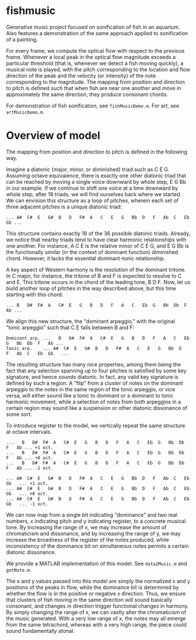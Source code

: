 fishmusic
=========

Generative music project focused on sonification of fish in an aquarium. Also features a demonstration of the same approach applied to sonification of a painting.

For every frame, we compute the optical flow with respect to the previous frame. Whenever a local peak in the optical flow magnitude exceeds a particular threshold (that is, whenever we detect a fish moving quickly), a musical note is played, with the pitch corresponding to the location and flow direction of the peak and the velocity (or intensity) of the note corresponding to the magnitude. The mapping from position and direction to pitch is defined such that when fish are near one another and move in approximately the same direction, they produce consonant chords.

For demonstration of fish sonification, see `fishMusicDemo.m`. For art, see `artMusicDemo.m`.

Overview of model
=================

The mapping from position and direction to pitch is defined in the following way.

Imagine a diatonic (major, minor, or diminished) triad such as C E G. Assuming octave equivalence, there is exactly one other diatonic triad that can be reached by moving a single voice downward by whole step, E G Bb in our example. If we continue to shift one voice at a time downward by whole step, after 18 triads, we will find ourselves back where we started. We can envision this structure as a loop of pitches, wherein each set of three adjacent pitches is a unique diatonic triad:
```
... A#  C#  E   G#  B   D   F#  A   C   E   G   Bb  D   F   Ab  C   Eb  Gb ...
```

This structure contains exactly 18 of the 36 possible diatonic triads. Already, we notice that nearby triads tend to have clear harmonic relationships with one another. For instance, A C E is the relative minor of C E G, and E G Bb is the functionally similar (in the context of dominant function) diminished chord. However, it lacks the essential dominant-tonic relationship.

A key aspect of Western harmony is the resolution of the dominant tritone. In C major, for instance, the tritone of B and F is expected to resolve to C and E. This tritone occurs in the chord of the leading tone, B D F. Now, let us build another loop of pitches in the way described above, but this time starting with this chord:
```
... B   D#  F#  A   C#  E   G   B   D   F   A   C   Eb  G   Bb  Db  F   Ab ...
```

We align this new structure, the "dominant arpeggio," with the original "tonic arpeggio" such that C E falls between B and F:
```
Dominant arp. ...   B   D#  F#  A   C#  E   G   B   D   F   A   C   Eb  G   Bb  Db  F   Ab ...
Tonic arp.    ... A#  C#  E   G#  B   D   F#  A   C   E   G   Bb  D   F   Ab  C   Eb  Gb   ...
```

The resulting structure has many nice properties, among them being the fact that any selection spanning up to four pitches is satisfied by some key signature, and hence sounds diatonic. In fact, any valid key signature is defined by such a region. A "flip" from a cluster of notes on the dominant arpeggio to the notes in the same region of the tonic arpeggio, or vice versa, will either sound like a tonic to dominant or a dominant to tonic harmonic movement, while a selection of notes from both arpeggios in a certain region may sound like a suspension or other diatonic dissonance of some sort.

To introduce register to the model, we vertically repeat the same structure at octave intervals.
```
...   B   D#  F#  A   C#  E   G   B   D   F   A   C   Eb  G   Bb  Db  F   Ab ... +1 oct.
...   B   D#  F#  A   C#  E   G   B   D   F   A   C   Eb  G   Bb  Db  F   Ab ... +0 oct.
...   B   D#  F#  A   C#  E   G   B   D   F   A   C   Eb  G   Bb  Db  F   Ab ... -1 oct.

... A#  C#  E   G#  B   D   F#  A   C   E   G   Bb  D   F   Ab  C   Eb  Gb   ... +1 oct.
... A#  C#  E   G#  B   D   F#  A   C   E   G   Bb  D   F   Ab  C   Eb  Gb   ... +0 oct.
... A#  C#  E   G#  B   D   F#  A   C   E   G   Bb  D   F   Ab  C   Eb  Gb   ... -1 oct.
```

We can now map from a single bit indicating "dominance" and two real numbers, x indicating pitch and y indicating register, to a concrete musical tone. By increasing the range of x, we may increase the amount of chromaticism and dissonance, and by increasing the range of y, we may increase the broadness of the register of the notes produced, while inconsistency of the dominance bit on simultaneous notes permits a certain diatonic dissonance.

We provide a MATLAB implementation of this model. See `data2Music.m` and `getNote.m`.

The x and y values passed into this model are simply the normalized x and y positions of the peaks in flow, while the dominance bit is determined by whether the flow is in the positive or negative x direction. Thus, we ensure that clusters of fish moving in the same direction will sound basically consonant, and changes in direction trigger functional changes in harmony. By simply changing the range of x, we can vastly alter the chromaticism of the music generated. With a very low range of x, the notes may all emerge from the same tetrachord, whereas with a very high range, the piece could sound fundamentally atonal.
